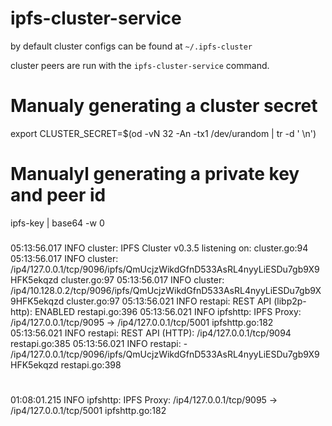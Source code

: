 # ipfs-cluster-service

by default cluster configs can be found at `~/.ipfs-cluster`

cluster peers are run with the `ipfs-cluster-service` command.



# Manualy generating a cluster secret


export CLUSTER_SECRET=$(od  -vN 32 -An -tx1 /dev/urandom | tr -d ' \n')


# Manualyl generating a private key and peer id
ipfs-key | base64 -w 0



### 
05:13:56.017  INFO    cluster: IPFS Cluster v0.3.5 listening on: cluster.go:94
05:13:56.017  INFO    cluster:         /ip4/127.0.0.1/tcp/9096/ipfs/QmUcjzWikdGfnD533AsRL4nyyLiESDu7gb9X9HFK5ekqzd cluster.go:97
05:13:56.017  INFO    cluster:         /ip4/10.128.0.2/tcp/9096/ipfs/QmUcjzWikdGfnD533AsRL4nyyLiESDu7gb9X9HFK5ekqzd cluster.go:97
05:13:56.021  INFO    restapi: REST API (libp2p-http): ENABLED restapi.go:396
05:13:56.021  INFO   ipfshttp: IPFS Proxy: /ip4/127.0.0.1/tcp/9095 -> /ip4/127.0.0.1/tcp/5001 ipfshttp.go:182
05:13:56.021  INFO    restapi: REST API (HTTP): /ip4/127.0.0.1/tcp/9094 restapi.go:385
05:13:56.021  INFO    restapi:   - /ip4/127.0.0.1/tcp/9096/ipfs/QmUcjzWikdGfnD533AsRL4nyyLiESDu7gb9X9HFK5ekqzd restapi.go:398

#
01:08:01.215  INFO   ipfshttp: IPFS Proxy: /ip4/127.0.0.1/tcp/9095 -> /ip4/127.0.0.1/tcp/5001 ipfshttp.go:182
